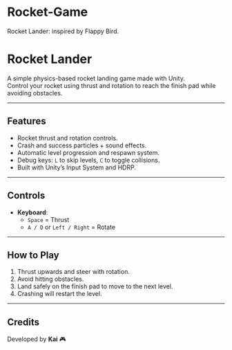 # Rocket-Game
Rocket Lander: inspired by Flappy Bird.

# Rocket Lander

A simple physics-based rocket landing game made with Unity.  
Control your rocket using thrust and rotation to reach the finish pad while avoiding obstacles.  

---

## Features
- Rocket thrust and rotation controls.
- Crash and success particles + sound effects.
- Automatic level progression and respawn system.
- Debug keys: `L` to skip levels, `C` to toggle collisions.
- Built with Unity’s Input System and HDRP.

---

##  Controls
- **Keyboard**:  
  - `Space` = Thrust  
  - `A / D` or `Left / Right` = Rotate  

---

## How to Play
1. Thrust upwards and steer with rotation.  
2. Avoid hitting obstacles.  
3. Land safely on the finish pad to move to the next level.  
4. Crashing will restart the level.  

---

## Credits
Developed by **Kai** 🎮
